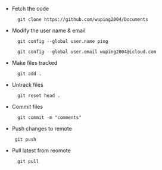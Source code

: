 - Fetch the code

        git clone https://github.com/wuping2004/Documents 

- Modify the user name & email

        git config --global user.name ping

        git config --global user.email wuping2004@icloud.com

- Make files tracked
        
        git add .

- Untrack files
 
        git reset head . 

- Commit files

        git commit -m "comments"

-  Push changes to remote

        git push

- Pull latest from reomote

        git pull


